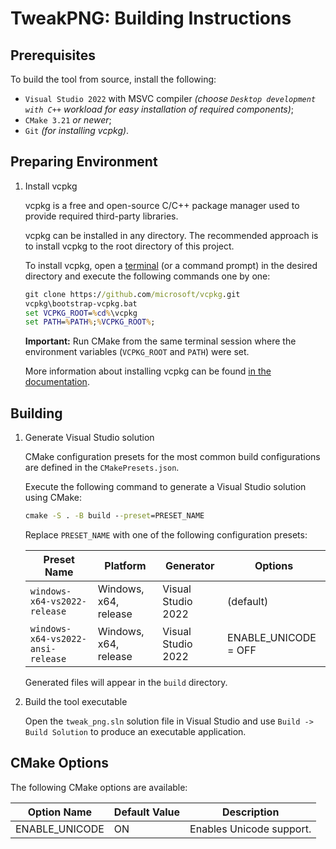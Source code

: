 # TweakPNG: Building Instructions

## Prerequisites

To build the tool from source, install the following:

* `Visual Studio 2022` with MSVC compiler *(choose `Desktop development with C++` workload for easy installation of required components)*;
* `CMake 3.21` *or newer*;
* `Git` *(for installing vcpkg)*.

## Preparing Environment

1. Install vcpkg

    vcpkg is a free and open-source C/C++ package manager used to provide required third-party libraries.

    vcpkg can be installed in any directory. The recommended approach is to install vcpkg to the root directory of this project.

    To install vcpkg, open a [terminal](https://learn.microsoft.com/en-us/windows/terminal/) (or a command prompt) in the desired directory and execute the following commands one by one:

    ```cmd
    git clone https://github.com/microsoft/vcpkg.git
    vcpkg\bootstrap-vcpkg.bat
    set VCPKG_ROOT=%cd%\vcpkg
    set PATH=%PATH%;%VCPKG_ROOT%;
    ```

    **Important:** Run CMake from the same terminal session where the environment variables (`VCPKG_ROOT` and `PATH`) were set.

    More information about installing vcpkg can be found [in the documentation](https://learn.microsoft.com/en-gb/vcpkg/get_started/get-started?pivots=shell-cmd).

## Building

1. Generate Visual Studio solution

    CMake configuration presets for the most common build configurations are defined in the `CMakePresets.json`.

    Execute the following command to generate a Visual Studio solution using CMake:

    ```cmd
    cmake -S . -B build --preset=PRESET_NAME
    ```

    Replace `PRESET_NAME` with one of the following configuration presets:

    | Preset Name | Platform | Generator | Options |
    | ----------- | -------- | --------- | ------- |
    | `windows-x64-vs2022-release` | Windows, x64, release | Visual Studio 2022 | (default) |
    | `windows-x64-vs2022-ansi-release` | Windows, x64, release | Visual Studio 2022 | ENABLE_UNICODE = OFF |

    Generated files will appear in the `build` directory.

2. Build the tool executable

    Open the `tweak_png.sln` solution file in Visual Studio and use `Build -> Build Solution` to produce an executable application.

## CMake Options

The following CMake options are available:

| Option Name | Default Value | Description |
| ----------- | ------------- | ----------- |
| ENABLE_UNICODE | ON | Enables Unicode support. |
